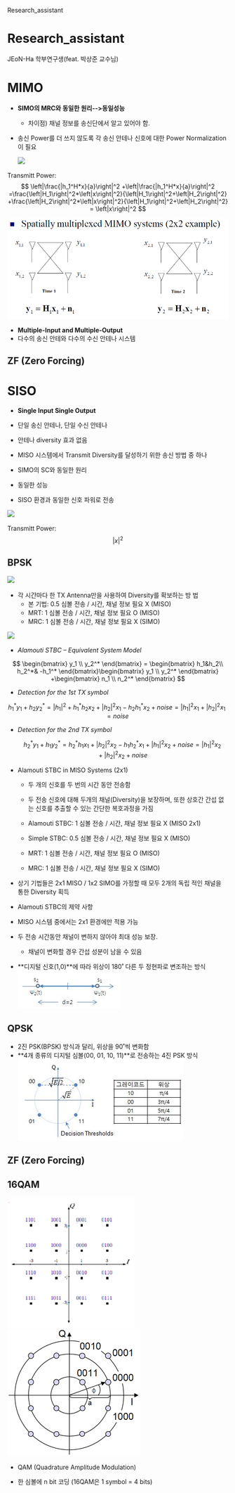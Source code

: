 
Research_assistant

# Research_assistant
JEoN-Ha 학부연구생(feat. 박상준 교수님)






# MIMO


- **SIMO의 MRC와 동일한 원리-->동일성능**
  - 차이점) 채널 정보를 송신단에서 알고 있어야 함. 

- 송신 Power를 더 쓰지 않도록 각 송신 안테나 신호에 대한 Power Normalization이 필요

  

  ![](C:\Users\Assistant_4\Documents\GitHub\Research_assistant\_images\MISO_MRC.JPG)



Transmitt Power:
$$
\left|\frac{|h_1^H*x}{a}\right|^2 +\left|\frac{|h_1^H*x}{a}\right|^2 =\frac{\left|H_1\right|^2*\left|x\right|^2}{\left|H_1\right|^2+\left|H_2\right|^2} +\frac{\left|H_2\right|^2*\left|x\right|^2}{\left|H_1\right|^2+\left|H_2\right|^2}  = \left|x\right|^2
$$





![MIMO-antennas](_images\MIMO-antennas.PNG)
- **Multiple-Input and Multiple-Output**
- 다수의 송신 안테와 다수의 수신 안테나 시스템

## ZF (Zero Forcing)




# SISO

- **Single Input Single Output**
- 단일 송신 안테나, 단일 수신 안테나
- 안테나 diversity 효과 없음

-  MISO 시스템에서 Transmit Diversity를 달성하기 위한 송신 방법 중 하나 

-  SIMO의 SC와 동일한 원리 

-  동일한 성능 

-  SISO 환경과 동일한 신호 파워로 전송

  

![](C:\Users\Assistant_4\Documents\GitHub\Research_assistant\_images\MISO_Selection.JPG)

Transmitt Power:
$$
\left|x\right|^2
$$






## BPSK




![](C:\Users\Assistant_4\Documents\GitHub\Research_assistant\_images\MISO_Alamouti1.JPG)



- 각 시간마다 한 TX Antenna만을 사용하여 Diversity를 확보하는 방 법
  -  본 기법: 0.5 심볼 전송 / 시간, 채널 정보 필요 X (MISO)	
  -  MRT: 1 심볼 전송 / 시간, 채널 정보 필요 O (MISO) 
  -  MRC: 1 심볼 전송 / 시간, 채널 정보 필요 X (SIMO) 



![](C:\Users\Assistant_4\Documents\GitHub\Research_assistant\_images\MISO_Alamouti2.JPG)



- *Alamouti STBC – Equivalent System Model*


$$
\begin{bmatrix} y_1 \\ y_2^* \end{bmatrix} = \begin{bmatrix} h_1&h_2\\ h_2^*& -h_1^* \end{bmatrix}\begin{bmatrix} y_1 \\ y_2^* \end{bmatrix} +\begin{bmatrix} n_1 \\ n_2^* \end{bmatrix}
$$

- *Detection for the 1st TX symbol*

  

$$
h_1^*y_1 + h_2y_2^*= \left|h_1\right|^2 + h_1^*h_2x_2 + \left|h_2\right|^2x_1 - h_2h_1^*x_2 + noise = \left|h_1\right|^2x_1 + \left|h_2\right|^2x_1 =noise
$$



- *Detection for the 2nd TX symbol*

  
  $$
  h_2^*y_1 + h_1y_2^*=  h_2^*h_1x_1 + \left|h_2\right|^2x_2 - h_1h_2^*x_1+ \left|h_1\right|^2x_2 + noise = \left|h_1\right|^2x_2 + \left|h_2\right|^2x_2 +noise
  $$
  

- Alamouti STBC in MISO Systems (2x1)

  -   두 개의 신호를 두 번의 시간 동안 전송함

  -   두 전송 신호에 대해 두개의 채널(Diversity)을 보장하며, 또한 상호간 간섭 없는 신호를 추출할 수 있는 간단한 복호과정을 가짐 

  - Alamouti STBC: 1 심볼 전송 / 시간, 채널 정보 필요 X (MISO 2x1)

  -  Simple STBC: 0.5 심볼 전송 / 시간, 채널 정보 필요 X (MISO) 

  -  MRT: 1 심볼 전송 / 시간, 채널 정보 필요 O (MISO) 

  -  MRC: 1 심볼 전송 / 시간, 채널 정보 필요 X (SIMO) 

    

- 상기 기법들은 2x1 MISO / 1x2 SIMO를 가정할 때 모두 2개의 독립 적인 채널을 통한 Diversity 획득

  

-  Alamouti STBC의 제약 사항 

  -  MISO 시스템 중에서는 2x1 환경에만 적용 가능
  - 두 전송 시간동안 채널이 변하지 않아야 최대 성능 보장. 
    -  채널이 변화할 경우 간섭 성분이 남을 수 있음



- **디지털 신호(1,0)**에 따라 위상이 180˚ 다른 두 정현파로 변조하는 방식
![BPSK](_images\BPSK.JPG)




## QPSK

- 2진 PSK(BPSK) 방식과 달리, 위상을 90˚씩 변화함
- **4개 종류의 디지털 심볼(00, 01, 10, 11)**로 전송하는 4진 PSK 방식
![QPSK](_images\QPSK.JPG)








## ZF (Zero Forcing)

## 16QAM
![16QAM](_images\16QAM.PNG) <img src="_images\16QAM_1.PNG" alt="16QAM_1" title="16QAM 성상도&quot; &quot;width : 50px;height:50px" style="zoom:50%;" />


- QAM (Quadrature Amplitude Modulation)

- 한 심볼에 n bit 코딩 (16QAM은 1 symbol = 4 bits)